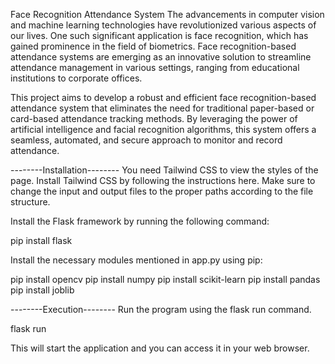 Face Recognition Attendance System
The advancements in computer vision and machine learning technologies have revolutionized various aspects of our lives. One such significant application is face recognition, which has gained prominence in the field of biometrics. Face recognition-based attendance systems are emerging as an innovative solution to streamline attendance management in various settings, ranging from educational institutions to corporate offices.

This project aims to develop a robust and efficient face recognition-based attendance system that eliminates the need for traditional paper-based or card-based attendance tracking methods. By leveraging the power of artificial intelligence and facial recognition algorithms, this system offers a seamless, automated, and secure approach to monitor and record attendance.


--------Installation--------
You need Tailwind CSS to view the styles of the page. Install Tailwind CSS by following the instructions here. Make sure to change the input and output files to the proper paths according to the file structure.

Install the Flask framework by running the following command:

pip install flask

Install the necessary modules mentioned in app.py using pip:

pip install opencv
pip install numpy
pip install scikit-learn
pip install pandas
pip install joblib


--------Execution--------
Run the program using the flask run command.

flask run

This will start the application and you can access it in your web browser.
